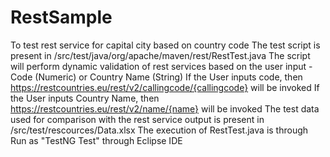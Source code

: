 # RestSample
To test rest service for capital city based on country code
The test script is present in /src/test/java/org/apache/maven/rest/RestTest.java
The script will perform dynamic validation of rest services based on the user input - Code (Numeric) or Country Name (String)
If the User inputs code, then https://restcountries.eu/rest/v2/callingcode/{callingcode} will be invoked
If the User inputs Country Name, then https://restcountries.eu/rest/v2/name/{name} will be invoked
The test data used for comparison with the rest service output is present in /src/test/rescources/Data.xlsx
The execution of RestTest.java is through Run as "TestNG Test" through Eclipse IDE
